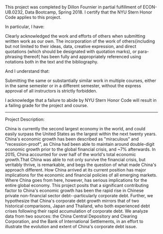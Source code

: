 

This project was completed by Dillon Fournier in partial fulfillment of ECON-UB.0232,
Data Bootcamp, Spring 2018. I certify that the NYU Stern Honor Code applies to this project.

In particular, I have:

Clearly acknowledged the work and efforts of others when submitting written work as our own.
The incorporation of the work of others{including but not limited to their ideas, data, creative
expression, and direct quotations (which should be designated with quotation marks), or para-
phrasing thereof{ has been fully and appropriately referenced using notations both in the text
and the bibliography.

And I understand that:

Submitting the same or substantially similar work in multiple courses, either in the same semester
or in a different semester, without the express approval of all instructors is strictly forbidden.

I acknowledge that a failure to abide by NYU Stern Honor Code will result in a failing grade for
the project and course.

---

Project Description:

China is currently the second largest economy in the world, and could easily surpass the United States as the largest within the next twenty years. China's economic growth has been described as "miraculous" and "recession-proof", as China had been able to maintain around double-digit economic growth prior to the global financial crisis, and ~7% afterwards. In 2015, China accounted for over half of the world's total economic growth.That China was able to not only survive the financial crisis, but veritably thrive, is remarkable, and begs the question of what made China's approach different. How China arrived at its current position has major implications for the economic and financial policies of all emerging markets. Where China goes from here, however, has serious implications for the entire global economy. This project posits that a significant contributing factor to China's economic growth has been the rapid rise in Chinese private non-financial sector debt--particularly corporate debt. Further, we hypothesize that China's corporate debt growth mirrors that of two historical comparisons, Japan and Thailand, who both experienced debt crises following their rapid accumulation of corporate debt. We analyze data from two sources: the China Central Depository and Clearing Corporation, and the Bank of International Settlements, in an effort to illustrate the evolution and extent of China's corporate debt issue.
